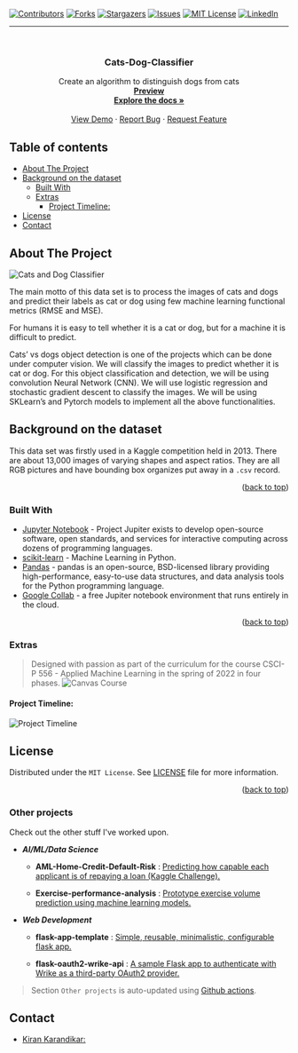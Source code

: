 <div id="top"></div>

[![Contributors][contributors-shield]][contributors-url]
[![Forks][forks-shield]][forks-url]
[![Stargazers][stars-shield]][stars-url]
[![Issues][issues-shield]][issues-url]
[![MIT License][license-shield]][license-url]
[![LinkedIn][linkedin-shield]][linkedin-url]

[contributors-shield]: https://img.shields.io/github/contributors/kiran-karandikar/Cats-Dog-Classifier?style=for-the-badge

[contributors-url]: https://github.com/Kiran-Karandikar/Cats-Dog-Classifier/graphs/contributors

[forks-shield]: https://img.shields.io/github/forks/Kiran-Karandikar/Cats-Dog-Classifier?style=for-the-badge

[forks-url]: https://github.com/Kiran-Karandikar/Cats-Dog-Classifier/network

[stars-shield]: https://img.shields.io/github/stars/Kiran-Karandikar/Cats-Dog-Classifier?style=for-the-badge

[stars-url]: https://github.com/Kiran-Karandikar/Cats-Dog-Classifier/stargazers

[issues-shield]: https://img.shields.io/github/issues/Kiran-Karandikar/Cats-Dog-Classifier?style=for-the-badge

[issues-url]: https://github.com/Kiran-Karandikar/Cats-Dog-Classifier/issues

[license-shield]: https://img.shields.io/github/license/Kiran-Karandikar/Cats-Dog-Classifier?style=for-the-badge

[license-url]: https://github.com/Kiran-Karandikar/Cats-Dog-Classifier/blob/master/LICENSE

[linkedin-shield]: https://img.shields.io/badge/-LinkedIn-black.svg?style=for-the-badge&logo=linkedin&colorB=555

[linkedin-url]: https://linkedin.com/in/kiran-karandikar

---------


<!-- PROJECT LOGO -->
<br />
<div align="center">
<h3 align="center">Cats-Dog-Classifier</h3>
  <p align="center">
    Create an algorithm to distinguish dogs from cats    
    <br />    
    <a href="https://kiran-karandikar.github.io/Cats-Dog-Classifier"><strong>Preview</strong></a>
    <br />
    <a href="https://github.com/kiran-karandikar/Cats-Dog-Classifier"><strong>Explore the docs »</strong></a>
    <br />
    <br />
    <a href="https://github.com/kiran-karandikar/Cats-Dog-Classifier">View Demo</a>
    ·
    <a href="https://github.com/kiran-karandikar/Cats-Dog-Classifier/issues">Report Bug</a>
    ·
    <a href="https://github.com/kiran-karandikar/Cats-Dog-Classifier/issues">Request Feature</a>
  </p>
</div>

<!-- BADGES.MD Finish -->
<!-- BADGES.MD Finish -->



<!-- toc -->

## Table of contents

-   [About The Project](#about-the-project)
-   [Background on the dataset](#background-on-the-dataset)
    -   [Built With](#built-with)
    -   [Extras](#extras)
        -   [Project Timeline:](#project-timeline)
-   [License](#license)
-   [Contact](#contact)

<!-- tocstop -->

<!-- ABOUT THE PROJECT -->

## About The Project

![Cats and Dog Classifier](/Assets/woof_meow.jpg)

The main motto of this data set is to process the images of cats and dogs and predict their labels as cat or dog using few machine learning functional metrics (RMSE and MSE).

For humans it is easy to tell whether it is a cat or dog, but for a machine it is difficult to predict.

Cats’ vs dogs object detection is one of the projects which can be done under computer vision. We will classify the images to predict whether it is cat or dog. For this object classification and detection, we will be using convolution Neural Network (CNN). We will use logistic regression and stochastic gradient descent to classify the images. We will be using SKLearn’s and Pytorch models to implement all the above functionalities.

## Background on the dataset

This data set was firstly used in a Kaggle competition held in 2013. There are about 13,000 images of varying shapes and aspect ratios. They are all RGB pictures and have bounding box organizes put away in a `.csv` record.

<p align="right">(<a href="#top">back to top</a>)</p>

### Built With

* [Jupyter Notebook](http://jupyter.org/) - Project Jupiter exists to develop
  open-source software, open standards, and services for interactive computing
  across dozens of programming languages.
* [scikit-learn](http://scikit-learn.org/stable/) - Machine Learning in Python.
* [Pandas](https://pandas.pydata.org/) - pandas is an open-source, BSD-licensed
  library providing high-performance, easy-to-use data structures, and data
  analysis tools for the Python programming language.
* [Google Collab](https://colab.research.google.com) - a free Jupiter notebook
  environment that runs entirely in the cloud.

<p align="right">(<a href="#top">back to top</a>)</p>

### Extras

> Designed with passion as part of the curriculum for the course CSCI-P 556 -
Applied Machine Learning in the spring of 2022 in four phases.
![Canvas Course](Assets/MachineLearningHeader.jpg)

#### Project Timeline:

![Project Timeline](Assets/project-timeline.png)

<!-- LICENSE -->

## License

Distributed under the `MIT License`. See [LICENSE](LICENSE) file for more information.

<p align="right">(<a href="#top">back to top</a>)</p>

### Other projects

Check out the other stuff I've worked upon.

- ___AI/ML/Data Science___

  - **AML-Home-Credit-Default-Risk** : [Predicting how capable each applicant is of repaying a loan \(Kaggle Challenge\).](https://github.com/Kiran-Karandikar/AML-Home-Credit-Default-Risk)

  - **Exercise-performance-analysis** : [Prototype exercise volume prediction using machine learning models.](https://github.com/Kiran-Karandikar/Exercise-performance-analysis)

- ___Web Development___

  - **flask-app-template** : [Simple, reusable, minimalistic, configurable flask app.](https://github.com/Kiran-Karandikar/flask-app-template)

  - **flask-oauth2-wrike-api** : [A sample Flask app to authenticate with Wrike as a third-party OAuth2 provider.](https://github.com/Kiran-Karandikar/flask-oauth2-wrike-api)

> Section `Other projects` is auto-updated using [Github actions](https://github.com/features/actions). 
<!-- CONTACT -->
## Contact

- [Kiran Karandikar:](mailto:connect.funnel.github@kirankarandikar.com)
